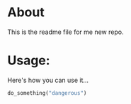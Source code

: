
# About

This is the readme file for me new repo.

# Usage:

Here's how you can use it...

```python
do_something("dangerous")
```
